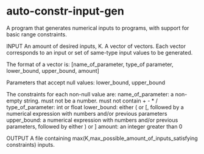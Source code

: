 # auto-constr-input-gen
A program that generates numerical inputs to programs, with support for basic range constraints.


INPUT
An amount of desired inputs, K.
A vector of vectors. Each vector corresponds to an input or set of same-type input values to be generated.

The format of a vector is:
[name_of_parameter, type_of parameter, lower_bound, upper_bound, amount]

Parameters that accept null values:
lower_bound, upper_bound

The constraints for each non-null value are:
name_of_parameter: a non-empty string. must not be a number. must not contain + - * / 
type_of_parameter: int or float
lower_bound: either ( or [, followed by a numerical expression with numbers and/or previous parameters
upper_bound: a numerical expression with numbers and/or previous parameters, followed by either ) or ]
amount: an integer greater than 0


OUTPUT
A file containing max(K,max_possible_amount_of_inputs_satisfying constraints) inputs.
